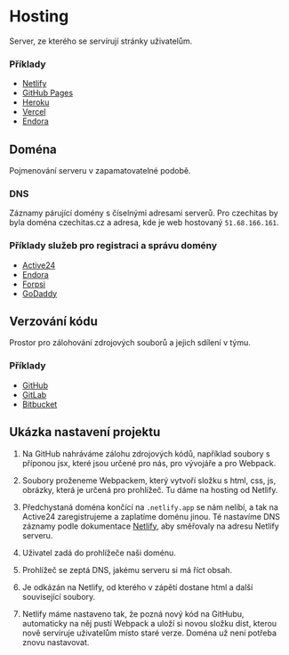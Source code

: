 # Hosting

Server, ze kterého se servírují stránky uživatelům.

### Příklady

- [Netlify](https://www.netlify.com/)
- [GitHub Pages](https://pages.github.com/)
- [Heroku](https://www.heroku.com/)
- [Vercel](https://vercel.com/)
- [Endora](https://www.endora.cz/)

## Doména

Pojmenování serveru v zapamatovatelné podobě.

### DNS

Záznamy párující domény s číselnými adresami serverů. Pro czechitas by byla doména czechitas.cz a adresa, kde je web hostovaný `51.68.166.161`.

### Příklady služeb pro registraci a správu domény

- [Active24](https://www.active24.cz/)
- [Endora](https://www.endora.cz/)
- [Forpsi](https://www.forpsi.com/)
- [GoDaddy](https://uk.godaddy.com/)

## Verzování kódu

Prostor pro zálohování zdrojových souborů a jejich sdílení v týmu.

### Příklady

- [GitHub](https://github.com/)
- [GitLab](https://about.gitlab.com/)
- [Bitbucket](https://bitbucket.org/product/)

## Ukázka nastavení projektu

1. Na GitHub nahráváme zálohu zdrojových kódů, například soubory s příponou jsx, které jsou určené pro nás, pro vývojáře a pro Webpack.

1. Soubory proženeme Webpackem, který vytvoří složku s html, css, js, obrázky, která je určená pro prohlížeč. Tu dáme na hosting od Netlify.

1. Předchystaná doména končící na `.netlify.app` se nám nelíbí, a tak na Active24 zaregistrujeme a zaplatíme doménu jinou. Té nastavíme DNS záznamy podle dokumentace [Netlify](https://docs.netlify.com/domains-https/custom-domains/configure-external-dns/#configure-an-apex-domain), aby směřovaly na adresu Netlify serveru.

1. Uživatel zadá do prohlížeče naši doménu.

1. Prohlížeč se zeptá DNS, jakému serveru si má říct obsah.

1. Je odkázán na Netlify, od kterého v zápětí dostane html a další související soubory.

1. Netlify máme nastaveno tak, že pozná nový kód na GitHubu, automaticky na něj pustí Webpack a uloží si novou složku dist, kterou nově servíruje uživatelům místo staré verze. Doména už není potřeba znovu nastavovat.
